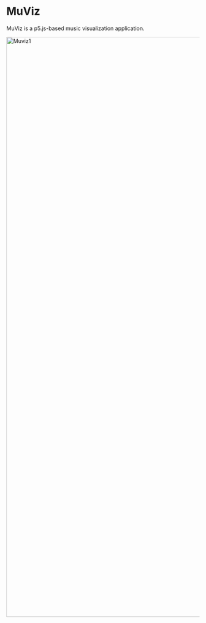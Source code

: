 # MuViz

MuViz is a p5.js-based music visualization application.

<img width="1512" alt="Muviz1" src="https://github.com/junseok03/MuViz/assets/151435171/e8b0d9f2-f11a-45d1-b724-ce14477aa101">
